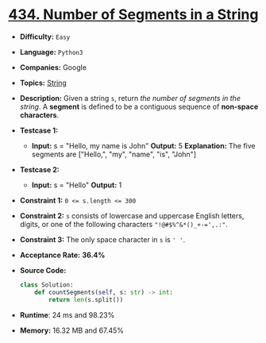# [434. Number of Segments in a String](https://leetcode.com/problems/number-of-segments-in-a-string/)

- **Difficulty:** `Easy`

- **Language:** `Python3`   

- **Companies:** Google 

- **Topics:** [String](https://leetcode.com/tag/string/) 

- **Description:** Given a string `s`, return *the number of segments in the string*. A **segment** is defined to be a contiguous sequence of **non-space characters**. 

- **Testcase 1:**
  
  - **Input:** s = "Hello, my name is John"
    **Output:** 5
    **Explanation:** The five segments are ["Hello,", "my", "name", "is", "John"]

- **Testcase 2:**
  
  - **Input:** s = "Hello"
    **Output:** 1

- **Constraint 1:** `0 <= s.length <= 300`

- **Constraint 2:** `s` consists of lowercase and uppercase English letters, digits, or one of the following characters `"!@#$%^&*()_+-=',.:"`.

- **Constraint 3:** The only space character in `s` is `' '`.

- **Acceptance Rate:** **36.4%**

- **Source Code:**
  
  ```python
  class Solution:
      def countSegments(self, s: str) -> int:
          return len(s.split())
  ```

- **Runtime**: 24 ms and 98.23%

- **Memory:** 16.32 MB and 67.45%
